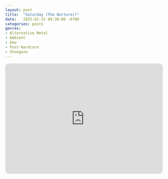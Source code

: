```yaml
---
layout: post
title:  "Saturday (The Nurturer)"
date:   2025-02-15 09:30:00 -0700
categories: posts
genres:
- Alternative Metal
- Ambient
- Emo
- Post-Hardcore
- Shoegaze
---
```

<iframe style="border-radius:12px" src="https://open.spotify.com/embed/playlist/0rTSFfceoMpel5VCMu8v8e?utm_source=generator" width="100%" height="352" frameBorder="0" allowfullscreen="" allow="autoplay; clipboard-write; encrypted-media; fullscreen; picture-in-picture" loading="lazy"></iframe>